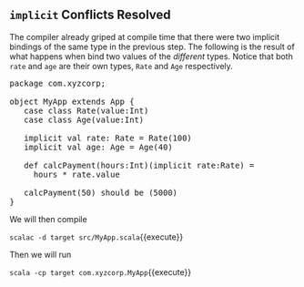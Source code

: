 ## `implicit` Conflicts Resolved

The compiler already griped at compile time that there were two implicit bindings of the same type in the previous step. The following is the result of what happens when bind two values of the _different_ types. Notice that both `rate` and `age` are their own types, `Rate` and `Age` respectively.

<pre class="file" data-filename="src/MyApp.scala" data-target="replace">
package com.xyzcorp;

object MyApp extends App {
   case class Rate(value:Int)
   case class Age(value:Int)

   implicit val rate: Rate = Rate(100)
   implicit val age: Age = Age(40)

   def calcPayment(hours:Int)(implicit rate:Rate) =
     hours * rate.value

   calcPayment(50) should be (5000)
}
</pre>

We will then compile

`scalac -d target src/MyApp.scala`{{execute}}

Then we will run

`scala -cp target com.xyzcorp.MyApp`{{execute}}

